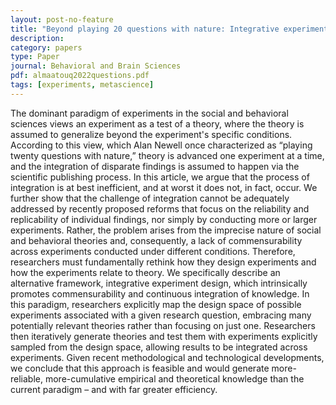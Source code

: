 ```yaml
---
layout: post-no-feature
title: "Beyond playing 20 questions with nature: Integrative experiment design in the social and behavioral sciences"
description:
category: papers
type: Paper
journal: Behavioral and Brain Sciences
pdf: almaatouq2022questions.pdf
tags: [experiments, metascience]
---
```


The dominant paradigm of experiments in the social and behavioral sciences views an experiment as a test of a theory, where the theory is assumed to generalize beyond the experiment's specific conditions. According to this view, which Alan Newell once characterized as “playing twenty questions with nature,” theory is advanced one experiment at a time, and the integration of disparate findings is assumed to happen via the scientific publishing process. In this article, we argue that the process of integration is at best inefficient, and at worst it does not, in fact, occur. We further show that the challenge of integration cannot be adequately addressed by recently proposed reforms that focus on the reliability and replicability of individual findings, nor simply by conducting more or larger experiments. Rather, the problem arises from the imprecise nature of social and behavioral theories and, consequently, a lack of commensurability across experiments conducted under different conditions. Therefore, researchers must fundamentally rethink how they design experiments and how the experiments relate to theory. We specifically describe an alternative framework, integrative experiment design, which intrinsically promotes commensurability and continuous integration of knowledge. In this paradigm, researchers explicitly map the design space of possible experiments associated with a given research question, embracing many potentially relevant theories rather than focusing on just one. Researchers then iteratively generate theories and test them with experiments explicitly sampled from the design space, allowing results to be integrated across experiments. Given recent methodological and technological developments, we conclude that this approach is feasible and would generate more-reliable, more-cumulative empirical and theoretical knowledge than the current paradigm – and with far greater efficiency.

